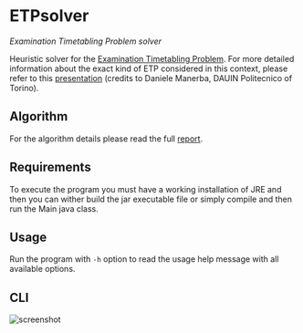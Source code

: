 # ETPsolver
_Examination Timetabling Problem solver_

Heuristic solver for the [Examination Timetabling Problem](https://www.unitime.org/exam_description.php).
For more detailed information about the exact kind of ETP considered in this context, please refer to this [presentation](https://github.com/toyo97/ETPsolver/blob/master/Assignment_Presentation.pdf) (credits to Daniele Manerba, DAUIN Politecnico of Torino).

## Algorithm
For the algorithm details please read the full [report](https://github.com/toyo97/ETPsolver/blob/master/Report.pdf).

## Requirements
To execute the program you must have a working installation of JRE and then you can wither build the jar executable file or
simply compile and then run the Main java class.

## Usage
Run the program with `-h` option to read the usage help message with all available options.

## CLI
![screenshot](https://i.imgur.com/3mH021g.png)

